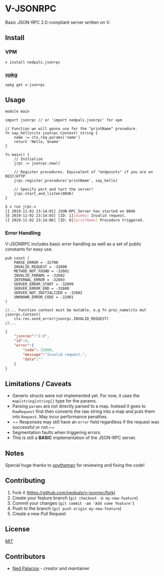 # V-JSONRPC
Basic JSON-RPC 2.0-compliant server written on V.

## Install
### VPM
```
v install nedpals.jsonrpc
```

### [vpkg](https://github.com/vpkg-project/vpkg)
```
vpkg get v-jsonrpc
```

## Usage
```golang
module main

import jsonrpc // or 'import nedpals.jsonrpc' for vpm

// Function we will gonna use for the "printName" procedure.
fn say_hello(ctx jsonrpc.Context) string {
	name := ctx.req.params['name']
	return 'Hello, $name'
}

fn main() {
    // Initialize
    jrpc := jsonrpc.new()

    // Register procedures. Equivalent of "endpoints" if you are on REST/HTTP
    jrpc.register_procedure('printName', say_hello)

    // Specify port and tart the server!
    jrpc.start_and_listen(8046)
}
```

```bash
$ v run jrpc.v
[I 2019-11-02 23:14:01] JSON-RPC Server has started on 8046
[E 2019-11-02 23:14:03] [ID: 1][dummy] Invalid request.
[I 2019-11-02 23:14:06] [ID: 0][printName] Procedure triggered.
```

### Error Handling
V-JSONRPC includes basic error handling as well as a set of public constants for easy use.
```golang
pub const (
    PARSE_ERROR = -32700
    INVALID_REQUEST = -32600
    METHOD_NOT_FOUND = -32601
    INVALID_PARAMS = -32602
    INTERNAL_ERROR = -32693    
    SERVER_ERROR_START = -32099
    SERVER_ERROR_END = -32600
    SERVER_NOT_INITIALIZED = -32002
    UNKNOWN_ERROR_CODE = -32001
)
```

```golang
//... Function context must be mutable. e.g fn proc_name(ctx mut jsonrpc.Context)
    ctx.res.send_error(jsonrpc.INVALID_REQUEST)
//...
```

```json
{
    "jsonrpc":"2.0",
    "id":0,
    "error":{
        "code":-32600,
        "message":"Invalid request.",
        "data":""
    }
}
```

## Limitations / Caveats
- Generic structs were not implemented yet. For now, it uses the `map[string]string{}` type for the params.
- Parsing `params` are not directly parsed to a map. Instead it goes to `RawRequest` first then converts the raw string into a map and puts them into `Request`. May incur performance penalties.
- ~~ Responses may still have an `error` field regardless if the request was successful or not.~~
- Segmentation faults when triggering errors.
- This is still a **BASIC** implementation of the JSON-RPC server.

## Notes
Special huge thanks to [spytheman](https://github.com/spytheman/) for reviewing and fixing the code!

## Contributing
1. Fork it (<https://github.com/nedpals/v-jsonrpc/fork>)
2. Create your feature branch (`git checkout -b my-new-feature`)
3. Commit your changes (`git commit -am 'Add some feature'`)
4. Push to the branch (`git push origin my-new-feature`)
5. Create a new Pull Request

## License
[MIT](LICENSE)

## Contributors

- [Ned Palacios](https://github.com/nedpals) - creator and maintainer
